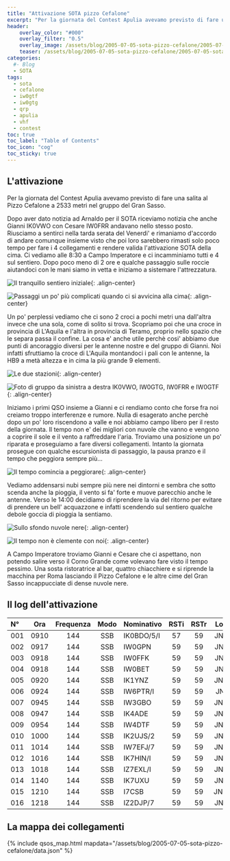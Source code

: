 ```yaml
---
title: "Attivazione SOTA pizzo Cefalone"
excerpt: "Per la giornata del Contest Apulia avevamo previsto di fare una salita al Pizzo Cefalone a 2533 metri nel gruppo del Gran Sasso"
header: 
    overlay_color: "#000"
    overlay_filter: "0.5"
    overlay_image: /assets/blog/2005-07-05-sota-pizzo-cefalone/2005-07-05-sota-pizzo-cefalone-teaser.jpg
    teaser: /assets/blog/2005-07-05-sota-pizzo-cefalone/2005-07-05-sota-pizzo-cefalone-teaser.jpg
categories:
  #- Blog
  - SOTA
tags:
  - sota
  - cefalone
  - iw0gtf
  - iw0gtg
  - qrp
  - apulia
  - vhf
  - contest
toc: true
toc_label: "Table of Contents"
toc_icon: "cog"
toc_sticky: true
---
```


## L'attivazione

Per la giornata del Contest Apulia avevamo previsto di fare una salita al Pizzo Cefalone a 2533 metri nel gruppo del Gran Sasso.

Dopo aver dato notizia ad Arnaldo per il SOTA riceviamo notizia che anche Gianni IK0VWO con Cesare IW0FRR andavano nello stesso posto. Riusciamo a sentirci nella tarda serata del Venerdi' e rimaniamo d'accordo di andare comunque insieme visto che poi loro sarebbero rimasti solo poco tempo per fare i 4 collegamenti e rendere valida l'attivazione SOTA della cima.
Ci vediamo alle 8:30 a Campo Imperatore e ci incamminiamo tutti e 4 sul sentiero. Dopo poco meno di 2 ore e qualche passaggio sulle roccie aiutandoci con le mani siamo in vetta e iniziamo a sistemare l'attrezzatura.

![Il tranquillo sentiero iniziale](/assets/blog/2005-07-05-sota-pizzo-cefalone/2005-07-05-sota-pizzo-cefalone-01.jpg){: .align-center}

![Passaggi un po' più complicati quando ci si avvicina alla cima](/assets/blog/2005-07-05-sota-pizzo-cefalone/2005-07-05-sota-pizzo-cefalone-02.jpg){: .align-center}

Un po' perplessi vediamo che ci sono 2 croci a pochi metri una dall'altra invece che una sola, come di solito si trova. Scopriamo poi che una croce in provincia di L'Aquila e l'altra in provincia di Teramo, proprio nello spazio che le separa passa il confine. La cosa e' anche utile perchè cosi' abbiamo due punti di ancoraggio diversi per le antenne nostre e del gruppo di Gianni. Noi infatti sfruttiamo la croce di L'Aquila montandoci i pali con le antenne, la HB9 a metà altezza e in cima la più grande 9 elementi.

![Le due stazioni](/assets/blog/2005-07-05-sota-pizzo-cefalone/2005-07-05-sota-pizzo-cefalone-03.jpg){: .align-center}

![Foto di gruppo da sinistra a destra IK0VWO, IW0GTG, IW0FRR e IW0GTF](/assets/blog/2005-07-05-sota-pizzo-cefalone/2005-07-05-sota-pizzo-cefalone-04.jpg){: .align-center}

Iniziamo i primi QSO insieme a Gianni e ci rendiamo conto che forse fra noi creiamo troppo interferenze e rumore. Nulla di esagerato anche perchè dopo un po' loro riscendono a valle e noi abbiamo campo libero per il resto della giornata. Il tempo non e' dei migliori con nuvole che vanno e vengono a coprire il sole e il vento a raffreddare l'aria. Troviamo una posizione un po' riparata e proseguiamo a fare diversi collegamenti. Intanto la giornata prosegue con qualche escursionista di passaggio, la pausa pranzo e il tempo che peggiora sempre più...

![Il tempo comincia a peggiorare](/assets/blog/2005-07-05-sota-pizzo-cefalone/2005-07-05-sota-pizzo-cefalone-05.jpg){: .align-center}

Vediamo addensarsi nubi sempre più nere nei dintorni e sembra che sotto scenda anche la pioggia, il vento si fa' forte e muove parecchio anche le antenne. Verso le 14:00 decidiamo di riprendere la via del ritorno per evitare di prendere un bell' acquazzone e infatti scendendo sul sentiero qualche debole goccia di pioggia la sentiamo.

![Sullo sfondo nuvole nere](/assets/blog/2005-07-05-sota-pizzo-cefalone/2005-07-05-sota-pizzo-cefalone-06.jpg){: .align-center}

![Il tempo non è clemente con noi](/assets/blog/2005-07-05-sota-pizzo-cefalone/2005-07-05-sota-pizzo-cefalone-07.jpg){: .align-center}

A Campo Imperatore troviamo Gianni e Cesare che ci aspettano, non potendo salire verso il Corno Grande come volevano fare visto il tempo pessimo. Una sosta ristoratrice al bar, quattro chiacchiere e si riprende la macchina per Roma lasciando il Pizzo Cefalone e le altre cime del Gran Sasso incappucciate di dense nuvole nere.

## Il log dell'attivazione

|N°|Ora|Frequenza|Modo|Nominativo|RSTi|RSTr|Locator|QRB|
|:---|:---:|:---:|:---:|:---|:---:|:---:|:---:|---:|
001|0910|144|SSB|IK0BDO/5/I|57|59|JN54KB||
002|0917|144|SSB|IW0GPN|59|59|JN62FB||
003|0918|144|SSB|IW0FFK|59|59|JN61FS||
004|0918|144|SSB|IW0BET|59|59|JN61FS||
005|0920|144|SSB|IK1YNZ|59|59|JN33UT||
006|0924|144|SSB|IW6PTR/I|59|59|JN62XI||
007|0945|144|SSB|IW3GBO|59|59|JN66OA||
008|0947|144|SSB|IK4ADE|59|59|JN54OE||
009|0954|144|SSB|IW4DTF|59|59|JN64AK||
010|1000|144|SSB|IK2UJS/2|59|59|JN55EU||
011|1014|144|SSB|IW7EFJ/7|59|59|JN71UR||
012|1016|144|SSB|IK7HIN/I|59|59|JN81KC||
013|1018|144|SSB|IZ7EXL/I|59|59|JN81KC||
014|1140|144|SSB|IK7UXU|59|59|JN81EH||
015|1210|144|SSB|I7CSB|59|59|JN71QQ||
016|1218|144|SSB|IZ2DJP/7|59|59|JN81AP||

## La mappa dei collegamenti

{% include qsos_map.html mapdata="/assets/blog/2005-07-05-sota-pizzo-cefalone/data.json" %}
